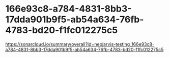 # 166e93c8-a784-4831-8bb3-17dda901b9f5-ab54a634-76fb-4783-bd20-f1fc012275c5
https://sonarcloud.io/summary/overall?id=neojarvis-testing_166e93c8-a784-4831-8bb3-17dda901b9f5-ab54a634-76fb-4783-bd20-f1fc012275c5
